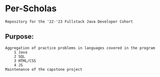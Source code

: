 # Per-Scholas
	Repository for the '22-'23 Fullstack Java Developer Cohort 

## Purpose: 
	Aggregation of practice problems in languages covered in the program
		1 Java
		2 SQL
		3 HTML/CSS
		4 JS
	Maintenance of the capstone project 
